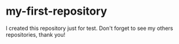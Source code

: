 # my-first-repository
I created this repository just for test. Don't forget to see my others repositories, thank you! 
